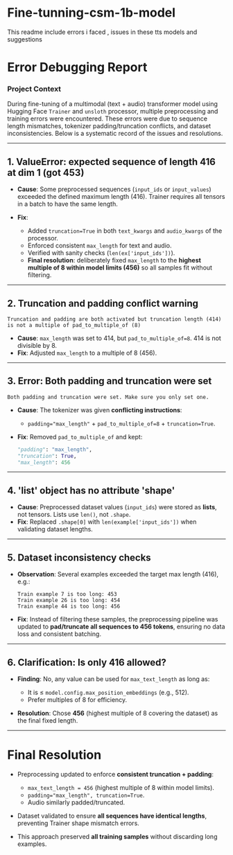 # Fine-tunning-csm-1b-model

This readme include errors i faced , issues in these tts models and suggestions



# **Error Debugging Report**

### **Project Context**

During fine-tuning of a multimodal (text + audio) transformer model using Hugging Face `Trainer` and `unsloth` processor, multiple preprocessing and training errors were encountered. These errors were due to sequence length mismatches, tokenizer padding/truncation conflicts, and dataset inconsistencies. Below is a systematic record of the issues and resolutions.

---

## **1. ValueError: expected sequence of length 416 at dim 1 (got 453)**

* **Cause**: Some preprocessed sequences (`input_ids` or `input_values`) exceeded the defined maximum length (416). Trainer requires all tensors in a batch to have the same length.
* **Fix**:

  * Added `truncation=True` in both `text_kwargs` and `audio_kwargs` of the processor.
  * Enforced consistent `max_length` for text and audio.
  * Verified with sanity checks (`len(ex['input_ids'])`).
  * **Final resolution**: deliberately fixed `max_length` to the **highest multiple of 8 within model limits (456)** so all samples fit without filtering.

---

## **2. Truncation and padding conflict warning**

```
Truncation and padding are both activated but truncation length (414) is not a multiple of pad_to_multiple_of (8)
```

* **Cause**: `max_length` was set to 414, but `pad_to_multiple_of=8`. 414 is not divisible by 8.
* **Fix**: Adjusted `max_length` to a multiple of 8 (456).

---

## **3. Error: Both padding and truncation were set**

```
Both padding and truncation were set. Make sure you only set one.
```

* **Cause**: The tokenizer was given **conflicting instructions**:

  * `padding="max_length"` + `pad_to_multiple_of=8` + `truncation=True`.
* **Fix**: Removed `pad_to_multiple_of` and kept:

  ```python
  "padding": "max_length",
  "truncation": True,
  "max_length": 456
  ```

---

## **4. 'list' object has no attribute 'shape'**

* **Cause**: Preprocessed dataset values (`input_ids`) were stored as **lists**, not tensors. Lists use `len()`, not `.shape`.
* **Fix**: Replaced `.shape[0]` with `len(example['input_ids'])` when validating dataset lengths.

---

## **5. Dataset inconsistency checks**

* **Observation**: Several examples exceeded the target max length (416), e.g.:

  ```
  Train example 7 is too long: 453
  Train example 26 is too long: 454
  Train example 44 is too long: 456
  ```
* **Fix**: Instead of filtering these samples, the preprocessing pipeline was updated to **pad/truncate all sequences to 456 tokens**, ensuring no data loss and consistent batching.

---

## **6. Clarification: Is only 416 allowed?**

* **Finding**: No, any value can be used for `max_text_length` as long as:

  * It is ≤ `model.config.max_position_embeddings` (e.g., 512).
  * Prefer multiples of 8 for efficiency.
* **Resolution**: Chose **456** (highest multiple of 8 covering the dataset) as the final fixed length.

---

# **Final Resolution**

* Preprocessing updated to enforce **consistent truncation + padding**:

  * `max_text_length = 456` (highest multiple of 8 within model limits).
  * `padding="max_length", truncation=True`.
  * Audio similarly padded/truncated.
* Dataset validated to ensure **all sequences have identical lengths**, preventing Trainer shape mismatch errors.
* This approach preserved **all training samples** without discarding long examples.

